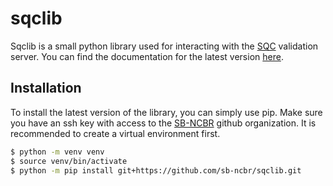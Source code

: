 # sqclib

Sqclib is a small python library used for interacting with the
[SQC](https://github.com/sb-ncbr/sqc) validation server. You can find the
documentation for the latest version [here](https://sb-ncbr.github.io/sqclib/).

## Installation

To install the latest version of the library, you can simply use pip. Make sure
you have an ssh key with access to the [SB-NCBR](https://github.com/sb-ncbr)
github organization. It is recommended to create a virtual environment first.
``` sh
$ python -m venv venv
$ source venv/bin/activate
$ python -m pip install git+https://github.com/sb-ncbr/sqclib.git
```
